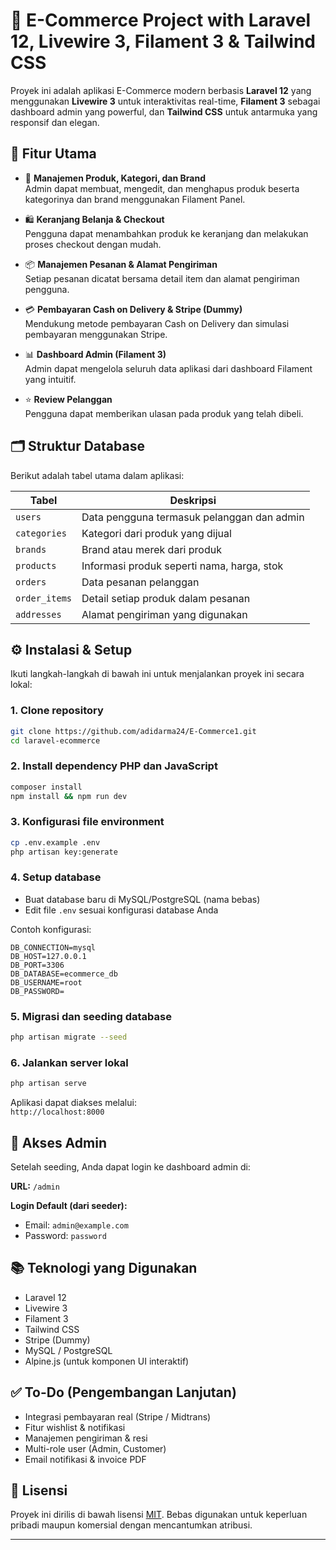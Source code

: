 # 🛒 E-Commerce Project with Laravel 12, Livewire 3, Filament 3 & Tailwind CSS

Proyek ini adalah aplikasi E-Commerce modern berbasis **Laravel 12** yang menggunakan **Livewire 3** untuk interaktivitas real-time, **Filament 3** sebagai dashboard admin yang powerful, dan **Tailwind CSS** untuk antarmuka yang responsif dan elegan.

## 🚀 Fitur Utama

- 🔧 **Manajemen Produk, Kategori, dan Brand**  
  Admin dapat membuat, mengedit, dan menghapus produk beserta kategorinya dan brand menggunakan Filament Panel.

- 🛍️ **Keranjang Belanja & Checkout**  
  Pengguna dapat menambahkan produk ke keranjang dan melakukan proses checkout dengan mudah.

- 📦 **Manajemen Pesanan & Alamat Pengiriman**  
  Setiap pesanan dicatat bersama detail item dan alamat pengiriman pengguna.

- 💳 **Pembayaran Cash on Delivery & Stripe (Dummy)**  
  Mendukung metode pembayaran Cash on Delivery dan simulasi pembayaran menggunakan Stripe.

- 📊 **Dashboard Admin (Filament 3)**  
  Admin dapat mengelola seluruh data aplikasi dari dashboard Filament yang intuitif.

- ⭐ **Review Pelanggan**  
  Pengguna dapat memberikan ulasan pada produk yang telah dibeli.

## 🗂️ Struktur Database

Berikut adalah tabel utama dalam aplikasi:

| Tabel         | Deskripsi                                 |
|---------------|--------------------------------------------|
| `users`       | Data pengguna termasuk pelanggan dan admin |
| `categories`  | Kategori dari produk yang dijual           |
| `brands`      | Brand atau merek dari produk               |
| `products`    | Informasi produk seperti nama, harga, stok |
| `orders`      | Data pesanan pelanggan                     |
| `order_items` | Detail setiap produk dalam pesanan         |
| `addresses`   | Alamat pengiriman yang digunakan           |

## ⚙️ Instalasi & Setup

Ikuti langkah-langkah di bawah ini untuk menjalankan proyek ini secara lokal:

### 1. Clone repository
```bash
git clone https://github.com/adidarma24/E-Commerce1.git
cd laravel-ecommerce
```

### 2. Install dependency PHP dan JavaScript
```bash
composer install
npm install && npm run dev
```

### 3. Konfigurasi file environment
```bash
cp .env.example .env
php artisan key:generate
```

### 4. Setup database
- Buat database baru di MySQL/PostgreSQL (nama bebas)
- Edit file `.env` sesuai konfigurasi database Anda

Contoh konfigurasi:
```
DB_CONNECTION=mysql
DB_HOST=127.0.0.1
DB_PORT=3306
DB_DATABASE=ecommerce_db
DB_USERNAME=root
DB_PASSWORD=
```

### 5. Migrasi dan seeding database
```bash
php artisan migrate --seed
```

### 6. Jalankan server lokal
```bash
php artisan serve
```

Aplikasi dapat diakses melalui:  
`http://localhost:8000`

## 🔐 Akses Admin

Setelah seeding, Anda dapat login ke dashboard admin di:

**URL:** `/admin`

**Login Default (dari seeder):**
- Email: `admin@example.com`
- Password: `password`

## 📚 Teknologi yang Digunakan

- Laravel 12
- Livewire 3
- Filament 3
- Tailwind CSS
- Stripe (Dummy)
- MySQL / PostgreSQL
- Alpine.js (untuk komponen UI interaktif)

## ✅ To-Do (Pengembangan Lanjutan)

- Integrasi pembayaran real (Stripe / Midtrans)
- Fitur wishlist & notifikasi
- Manajemen pengiriman & resi
- Multi-role user (Admin, Customer)
- Email notifikasi & invoice PDF

## 📄 Lisensi

Proyek ini dirilis di bawah lisensi [MIT](LICENSE). Bebas digunakan untuk keperluan pribadi maupun komersial dengan mencantumkan atribusi.

---
